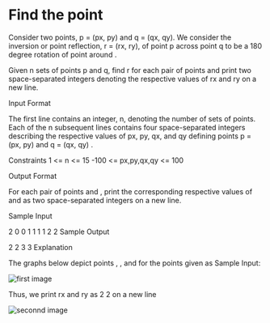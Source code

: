 # Find the point

Consider two points, p = (px, py) and q = (qx, qy). We consider the inversion or point reflection, r = (rx, ry), of point p across point q to be a 180 degree rotation of point  around .

Given n sets of points p and q, find r for each pair of points and print two space-separated integers denoting the respective values of rx and ry on a new line.

Input Format

The first line contains an integer, n, denoting the number of sets of points. 
Each of the n subsequent lines contains four space-separated integers describing the respective values of px, py, qx, and qy defining points p = (px, py) and q = (qx, qy) .

Constraints
1 <= n <= 15
-100 <= px,py,qx,qy <= 100

Output Format

For each pair of points  and , print the corresponding respective values of  and  as two space-separated integers on a new line.

Sample Input

2
0 0 1 1
1 1 2 2
Sample Output

2 2
3 3
Explanation

The graphs below depict points , , and  for the  points given as Sample Input:

![first image](https://s3.amazonaws.com/hr-challenge-images/128/1476208076-15f0f71f16-find-point-0011.png)

Thus, we print rx and ry as 2 2 on a new line

![seconnd image](https://s3.amazonaws.com/hr-challenge-images/128/1476207535-debed1b871-find-point-1122.png)
